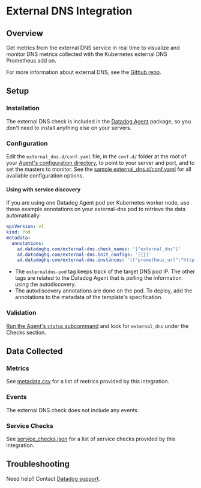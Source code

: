 # External DNS Integration

## Overview

Get metrics from the external DNS service in real time to visualize and monitor DNS metrics collected with the Kubernetes external DNS Prometheus add on.

For more information about external DNS, see the [Github repo][1].

## Setup

### Installation

The external DNS check is included in the [Datadog Agent][2] package, so you don't need to install anything else on your servers.

### Configuration

Edit the `external_dns.d/conf.yaml` file, in the `conf.d/` folder at the root of your [Agent's configuration directory][3], to point to your server and port, and to set the masters to monitor. See the [sample external_dns.d/conf.yaml][4] for all available configuration options.

#### Using with service discovery

If you are using one Datadog Agent pod per Kubernetes worker node, use these example annotations on your external-dns pod to retrieve the data automatically:

```yaml
apiVersion: v1
kind: Pod
metadata:
  annotations:
    ad.datadoghq.com/external-dns.check_names: '["external_dns"]'
    ad.datadoghq.com/external-dns.init_configs: '[{}]'
    ad.datadoghq.com/external-dns.instances: '[{"prometheus_url":"http://%%host%%:7979/metrics", "tags":["externaldns-pod:%%host%%"]}]'
```

- The `externaldns-pod` tag keeps track of the target DNS pod IP. The other tags are related to the Datadog Agent that is polling the information using the autodiscovery.
- The autodiscovery annotations are done on the pod. To deploy, add the annotations to the metadata of the template's specification.

### Validation

[Run the Agent's `status` subcommand][5] and look for `external_dns` under the Checks section.

## Data Collected

### Metrics

See [metadata.csv][6] for a list of metrics provided by this integration.

### Events

The external DNS check does not include any events.

### Service Checks

See [service_checks.json][7] for a list of service checks provided by this integration.

## Troubleshooting

Need help? Contact [Datadog support][8].

[1]: https://github.com/kubernetes-incubator/external-dns
[2]: https://app.datadoghq.com/account/settings#agent
[3]: https://docs.datadoghq.com/agent/guide/agent-configuration-files/#agent-configuration-directory
[4]: https://github.com/DataDog/integrations-core/blob/master/external_dns/datadog_checks/external_dns/data/conf.yaml.example
[5]: https://docs.datadoghq.com/agent/guide/agent-commands/#agent-status-and-information
[6]: https://github.com/DataDog/integrations-core/blob/master/external_dns/metadata.csv
[7]: https://github.com/DataDog/integrations-core/blob/master/external_dns/assets/service_checks.json
[8]: https://docs.datadoghq.com/help/

